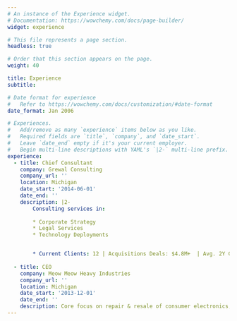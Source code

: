```yaml
---
# An instance of the Experience widget.
# Documentation: https://wowchemy.com/docs/page-builder/
widget: experience

# This file represents a page section.
headless: true

# Order that this section appears on the page.
weight: 40

title: Experience
subtitle:

# Date format for experience
#   Refer to https://wowchemy.com/docs/customization/#date-format
date_format: Jan 2006

# Experiences.
#   Add/remove as many `experience` items below as you like.
#   Required fields are `title`, `company`, and `date_start`.
#   Leave `date_end` empty if it's your current employer.
#   Begin multi-line descriptions with YAML's `|2-` multi-line prefix.
experience:
  - title: Chief Consultant
    company: Grewal Consulting
    company_url: ''
    location: Michigan
    date_start: '2014-06-01'
    date_end: ''
    description: |2-
        Consulting services in:
        
        * Corporate Strategy
        * Legal Services
        * Technology Deployments


        * Current Clients: 12 | Acquisitions Deals: $4.8M+  | Avg. 2Y Gain: 80%
        
  - title: CEO
    company: Meow Meow Heavy Industries
    company_url: ''
    location: Michigan
    date_start: '2013-12-01'
    date_end: ''
    description: Core focus on repair & resale of consumer electronics, secondary contracts for heavy equipment repair including industrial machinery, vehicles, and commercial applicances. Heavy emphasis on mechanical and electrical engineering.
---
```

